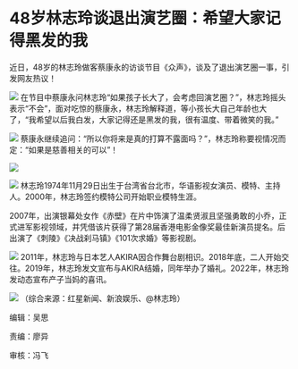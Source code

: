 

# 48岁林志玲谈退出演艺圈：希望大家记得黑发的我

近日，48岁的林志玲做客蔡康永的访谈节目《众声》，谈及了退出演艺圈一事，引发网友热议！

![](https://inews.gtimg.com/om_bt/OKhOnlE5Nq-MQMDvwmxXbBPN9HMbM_P5dYvx_JbO5rEN0AA/1000)
在节目中蔡康永问林志玲“如果孩子长大了，会考虑回演艺圈？”，林志玲摇头表示“不会”，面对吃惊的蔡康永，林志玲解释道，等小孩长大自己年龄也大了，“我希望以后我白发，大家记得还是黑发的我，很有温度、带着微笑的我。”

![](https://inews.gtimg.com/om_bt/Ovm84h7ey0B-mJh2zYnyu_7rsrIou7jnIHm4L0pIYbn1EAA/1000)
蔡康永继续追问：“所以你将来是真的打算不露面吗？”，林志玲称要视情况而定：“如果是慈善相关的可以”！

![](https://inews.gtimg.com/om_bt/ONiQd-71tMd9g8Jg9qEU-jTgW68ORi89dCVHKTo-YmOFoAA/1000)

![](https://inews.gtimg.com/om_bt/OoyV-C8u9G0zbVtOIU9L0lz_sl_7Cm6WSS9pyq_IFlYiUAA/1000)
林志玲1974年11月29日出生于台湾省台北市，华语影视女演员、模特、主持人。2000年，林志玲签约模特公司开始职业模特生涯。

2007年，出演银幕处女作《赤壁》在片中饰演了温柔贤淑且坚强勇敢的小乔，正式进军影视领域，并凭借该片获得了第28届香港电影金像奖最佳新演员提名。后出演了《刺陵》《决战刹马镇》《101次求婚》等影视剧。

![](https://inews.gtimg.com/om_bt/OgTbIoy5500GeW8S7Lfy7C8ff0Rqu9fiKTe8dD_zMEHDUAA/1000)
2011年，林志玲与日本艺人AKIRA因合作舞台剧相识。2018年底，二人开始交往。2019年，林志玲发文宣布与AKIRA结婚，同年举办了婚礼。2022年，林志玲发动态宣布产子当妈的喜讯。

![](https://inews.gtimg.com/om_bt/OR-86JeE6Ju9Z1VKDegvI_envmU6RObQX8qFSFby79xiAAA/1000)
（综合来源：红星新闻、新浪娱乐、@林志玲）

编辑：吴思

责编：廖异

审核：冯飞

